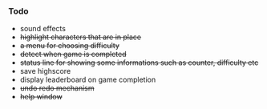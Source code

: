 ### Todo
- sound effects
- ~~highlight characters that are in place~~
- ~~a menu for choosing difficulty~~
- ~~detect when game is completed~~
- ~~status line for showing some informations such as counter, difficulty etc~~
- save highscore
- display leaderboard on game completion
- ~~undo redo mechanism~~
- ~~help window~~

